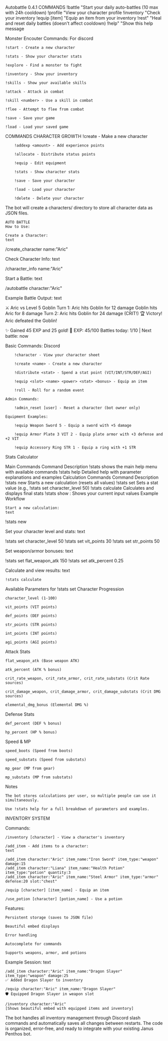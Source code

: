 
Autobattle 0.4.1
COMMANDS
        !battle  "Start your daily auto-battles (10 max with 24h cooldown)
        !profile "View your character profile
        !inventory "Check your inventory
        !equip [item] "Equip an item from your inventory
        !rest" "Heal and reset daily battles (doesn't affect cooldown)
        !help"  "Show this help message










Monster Encouter 
Commands:
For discord

    !start - Create a new character

    !stats - Show your character stats

    !explore - Find a monster to fight

    !inventory - Show your inventory

    !skills - Show your available skills

    !attack - Attack in combat

    !skill <number> - Use a skill in combat

    !flee - Attempt to flee from combat

    !save - Save your game

    !load - Load your saved game








COMMANDS CHARACTER GROWTH 
        !create - Make a new character

        !addexp <amount> - Add experience points

        !allocate - Distribute status points

        !equip - Edit equipment

        !stats - Show character stats

        !save - Save your character

        !load - Load your character

        !delete - Delete your character

The bot will create a characters/ directory to store all character data as JSON files.











    AUTO BATTLE 
    How to Use:

    Create a Character:
    text

/create_character name:"Aric"

Check Character Info:
text

/character_info name:"Aric"

Start a Battle:
text

/autobattle character:"Aric"

Example Battle Output:
text

⚔️ Aric vs Level 5 Goblin
Turn 1: Aric hits Goblin for 12 damage
Goblin hits Aric for 8 damage
Turn 2: Aric hits Goblin for 24 damage (CRIT!)
🏆 Victory! Aric defeated the Goblin!

✨ Gained 45 EXP and 25 gold!
🔹 EXP: 45/100
Battles today: 1/10 | Next battle: now
    
    
    
    
    
    
    
    
    
    
    
    
    
    
    
   Basic Commands: Discord 

        !character - View your character sheet

        !create <name> - Create a new character

        !distribute <stat> - Spend a stat point (VIT/INT/STR/DEF/AGI)

        !equip <slot> <name> <power> <stat> <bonus> - Equip an item

        !roll - Roll for a random event

    Admin Commands:

        !admin_reset [user] - Reset a character (bot owner only)

    Equipment Examples:

        !equip Weapon Sword 5 - Equip a sword with +5 damage

        !equip Armor Plate 3 VIT 2 - Equip plate armor with +3 defense and +2 VIT

        !equip Accessory Ring STR 1 - Equip a ring with +1 STR


Stats Calculator 

Main Commands
Command	Description
!stats	shows the main help menu with available commands
!stats help	Detailed help with parameter explanations and examples
Calculation Commands
Command	Description
!stats new	Starts a new calculation (resets all values)
!stats set <parameter> <value>	Sets a stat value (e.g., !stats set character_level 50)
!stats calculate	Calculates and displays final stats
!stats show	: Shows your current input values
Example Workflow

    Start a new calculation:
    text

!stats new

Set your character level and stats:
text

!stats set character_level 50
!stats set vit_points 30
!stats set str_points 50

Set weapon/armor bonuses:
text

!stats set flat_weapon_atk 150
!stats set atk_percent 0.25

Calculate and view results:
text

    !stats calculate

Available Parameters for !stats set
Character Progression

    character_level (1-100)

    vit_points (VIT points)

    def_points (DEF points)

    str_points (STR points)

    int_points (INT points)

    agi_points (AGI points)

Attack Stats

    flat_weapon_atk (Base weapon ATK)

    atk_percent (ATK % bonus)

    crit_rate_weapon, crit_rate_armor, crit_rate_substats (Crit Rate sources)

    crit_damage_weapon, crit_damage_armor, crit_damage_substats (Crit DMG sources)

    elemental_dmg_bonus (Elemental DMG %)

Defense Stats

    def_percent (DEF % bonus)

    hp_percent (HP % bonus)

Speed & MP

    speed_boots (Speed from boots)

    speed_substats (Speed from substats)

    mp_gear (MP from gear)

    mp_substats (MP from substats)

Notes

    The bot stores calculations per user, so multiple people can use it simultaneously.

    Use !stats help for a full breakdown of parameters and examples.







INVENTORY SYSTEM 



Commands:

    /inventory [character] - View a character's inventory

    /add_item - Add items to a character:
    text

    /add_item character:"Aric" item_name:"Iron Sword" item_type:"weapon" damage:15
    /add_item character:"Liana" item_name:"Health Potion" item_type:"potion" quantity:3
    /add_item character:"Aric" item_name:"Steel Armor" item_type:"armor" defense:20 slot:"chest"

    /equip [character] [item_name] - Equip an item

    /use_potion [character] [potion_name] - Use a potion

Features:

    Persistent storage (saves to JSON file)

    Beautiful embed displays

    Error handling

    Autocomplete for commands

    Supports weapons, armor, and potions

Example Session:
text

    /add_item character:"Aric" item_name:"Dragon Slayer" item_type:"weapon" damage:25
    ✅ Added Dragon Slayer to inventory

    /equip character:"Aric" item_name:"Dragon Slayer"
    🛡️ Equipped Dragon Slayer in weapon slot

    /inventory character:"Aric"
    [Shows beautiful embed with equipped items and inventory]

The bot handles all inventory management through Discord slash commands and automatically saves all changes between restarts. The code is organized, error-free, and ready to integrate with your existing Janus Penthos bot.
